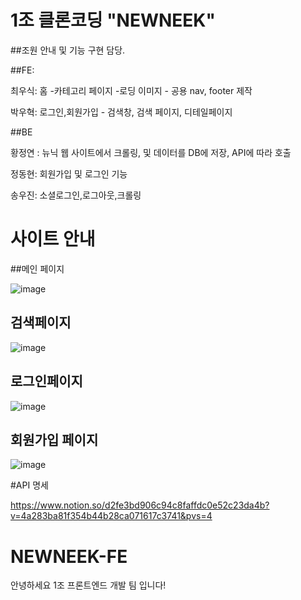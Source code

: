 # 1조 클론코딩 "NEWNEEK" 

##조원 안내 및 기능 구현 담당.


##FE:

최우식:  홈 -카테고리 페이지 -로딩 이미지 - 공용 nav, footer 제작

박우혁: 로그인,회원가입 - 검색창, 검색 페이지, 디테일페이지

##BE

황정연 : 뉴닉 웹 사이트에서 크롤링, 및 데이터를 DB에 저장, API에 따라 호출

정동현: 회원가입 및 로그인 기능

송우진: 소셜로그인,로그아웃,크롤링


# 사이트 안내

##메인 페이지

![image](https://github.com/HH-NEWNEEK-Clone/NEWNEEK-FE/assets/151740772/7b472460-8b5a-412b-bbb5-14ebecba2046)

## 검색페이지 

![image](https://github.com/HH-NEWNEEK-Clone/NEWNEEK-FE/assets/151740772/432f1b2f-2ddf-4277-9113-77a6f6bfb273)

## 로그인페이지 


![image](https://github.com/HH-NEWNEEK-Clone/NEWNEEK-FE/assets/151740772/ba434380-bfb0-49a1-bede-c59cd5da6cc6)


## 회원가입 페이지 


![image](https://github.com/HH-NEWNEEK-Clone/NEWNEEK-FE/assets/151740772/17ab3b05-9244-410b-a40b-f8989b689a31)


#API 명세

https://www.notion.so/d2fe3bd906c94c8faffdc0e52c23da4b?v=4a283ba81f354b44b28ca071617c3741&pvs=4

# NEWNEEK-FE
안녕하세요 1조 프론트엔드 개발 팀 입니다!
